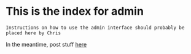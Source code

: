# This is the index for admin
`Instructions on how to use the admin interface should probably be placed here by Chris`

In the meantime, post stuff [here](/admin/new_post)